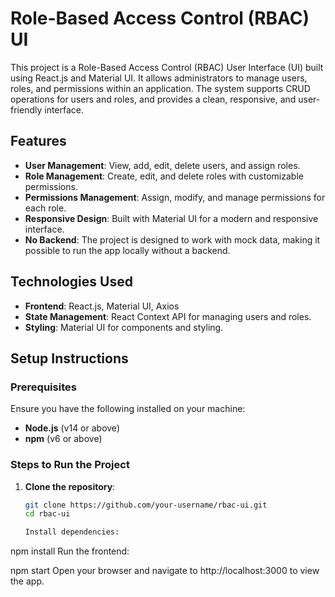 # Role-Based Access Control (RBAC) UI

This project is a Role-Based Access Control (RBAC) User Interface (UI) built using React.js and Material UI. It allows administrators to manage users, roles, and permissions within an application. The system supports CRUD operations for users and roles, and provides a clean, responsive, and user-friendly interface.

## Features
- **User Management**: View, add, edit, delete users, and assign roles.
- **Role Management**: Create, edit, and delete roles with customizable permissions.
- **Permissions Management**: Assign, modify, and manage permissions for each role.
- **Responsive Design**: Built with Material UI for a modern and responsive interface.
- **No Backend**: The project is designed to work with mock data, making it possible to run the app locally without a backend.

## Technologies Used
- **Frontend**: React.js, Material UI, Axios
- **State Management**: React Context API for managing users and roles.
- **Styling**: Material UI for components and styling.

## Setup Instructions

### Prerequisites
Ensure you have the following installed on your machine:
- **Node.js** (v14 or above)
- **npm** (v6 or above)

### Steps to Run the Project
1. **Clone the repository**:
   ```bash
   git clone https://github.com/your-username/rbac-ui.git
   cd rbac-ui

   Install dependencies:

npm install
Run the frontend:

npm start
Open your browser and navigate to http://localhost:3000 to view the app.


